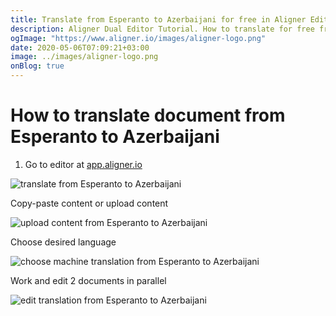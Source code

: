 ```yaml
---
title: Translate from Esperanto to Azerbaijani for free in Aligner Editor
description: Aligner Dual Editor Tutorial. How to translate for free from Esperanto to Azerbaijani. Aligner is multilingual document management platform. 
ogImage: "https://www.aligner.io/images/aligner-logo.png"
date: 2020-05-06T07:09:21+03:00
image: ../images/aligner-logo.png
onBlog: true
---
```


# How to translate document from Esperanto to Azerbaijani

1. Go to editor at [app.aligner.io](https://app.aligner.io "Aligner App web page")

![translate from Esperanto to Azerbaijani](../aligner-blank-editor.png "translate from Esperanto to Azerbaijani")

Copy-paste content or upload content

![upload content from Esperanto to Azerbaijani](../aligner-uploaded-document.png "upload content from Esperanto to Azerbaijani")

Choose desired language

![choose machine translation from Esperanto to Azerbaijani](../aligner-language-dropdown.png "choose machine translation from Esperanto to Azerbaijani")

Work and edit 2 documents in parallel

![edit translation from Esperanto to Azerbaijani](../aligner-double-sitded-editor.png "edit translation from Esperanto to Azerbaijani")

